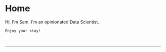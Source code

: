 # Home

Hi, I'm Sam. I'm an opinionated Data Scientist.

```{.wave}
Enjoy your stay!
```

<br />

---


